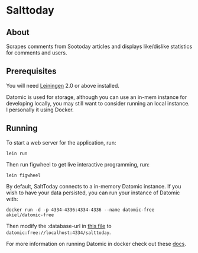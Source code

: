 # Salttoday

## About

Scrapes comments from Sootoday articles and displays like/dislike statistics for comments and users.

## Prerequisites

You will need [Leiningen][1] 2.0 or above installed.

[1]: https://github.com/technomancy/leiningen

Datomic is used for storage, although you can use an in-mem instance for developing locally, you may still want to consider running an local instance. I personally it using Docker.

[2]: https://www.docker.com/

## Running

To start a web server for the application, run:

    lein run

Then run figwheel to get live interactive programming, run:

    lein figwheel

By default, SaltToday connects to a in-memory Datomic instance. If you wish to have your data persisted, you can run your instance of Datomic with:
```
docker run -d -p 4334-4336:4334-4336 --name datomic-free akiel/datomic-free
```

Then modify the :database-url in [this file](env/dev/clj/salttoday/env.clj) to `datomic:free://localhost:4334/salttoday`.

For more information on running Datomic in docker check out these [docs](https://github.com/alexanderkiel/datomic-free).